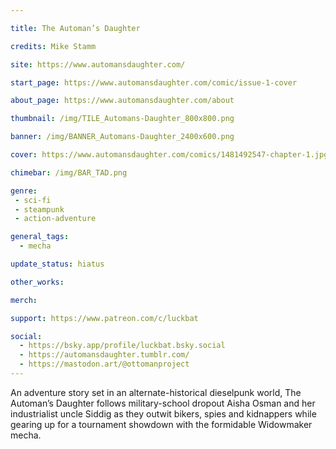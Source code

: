 ```yaml
---

title: The Automan’s Daughter

credits: Mike Stamm

site: https://www.automansdaughter.com/

start_page: https://www.automansdaughter.com/comic/issue-1-cover

about_page: https://www.automansdaughter.com/about

thumbnail: /img/TILE_Automans-Daughter_800x800.png

banner: /img/BANNER_Automans-Daughter_2400x600.png

cover: https://www.automansdaughter.com/comics/1481492547-chapter-1.jpg

chimebar: /img/BAR_TAD.png

genre: 
 - sci-fi
 - steampunk
 - action-adventure

general_tags: 
  - mecha

update_status: hiatus

other_works:

merch: 

support: https://www.patreon.com/c/luckbat

social: 
  - https://bsky.app/profile/luckbat.bsky.social
  - https://automansdaughter.tumblr.com/
  - https://mastodon.art/@ottomanproject
---
```


An adventure story set in an alternate-historical dieselpunk world, The Automan’s Daughter follows military-school dropout Aisha Osman and her industrialist uncle Siddig as they outwit bikers, spies and kidnappers while gearing up for a tournament showdown with the formidable Widowmaker mecha.